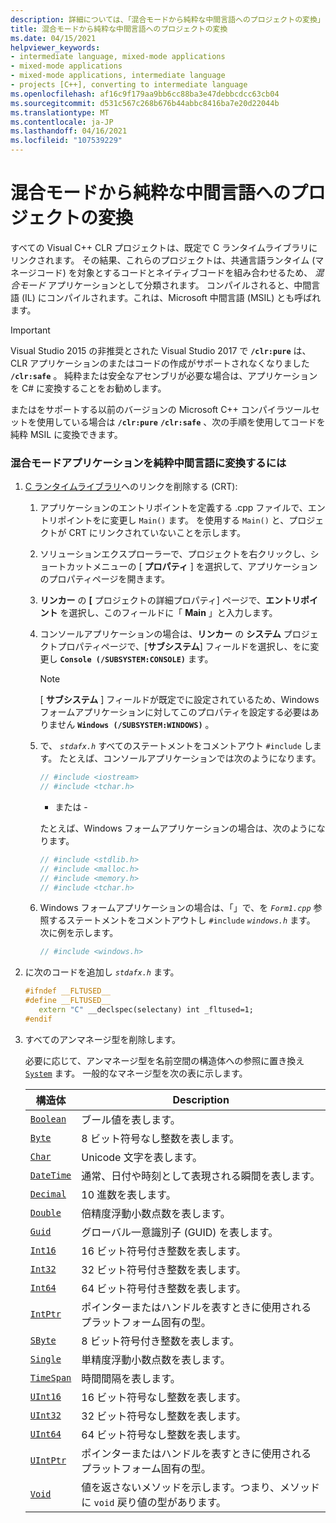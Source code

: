 ```yaml
---
description: 詳細については、「混合モードから純粋な中間言語へのプロジェクトの変換」を参照してください。
title: 混合モードから純粋な中間言語へのプロジェクトの変換
ms.date: 04/15/2021
helpviewer_keywords:
- intermediate language, mixed-mode applications
- mixed-mode applications
- mixed-mode applications, intermediate language
- projects [C++], converting to intermediate language
ms.openlocfilehash: af16c9f179aa9bb6cc88ba3e47debbcdcc63cb04
ms.sourcegitcommit: d531c567c268b676b44abbc8416ba7e20d22044b
ms.translationtype: MT
ms.contentlocale: ja-JP
ms.lasthandoff: 04/16/2021
ms.locfileid: "107539229"
---
```

# <a name="converting-projects-from-mixed-mode-to-pure-intermediate-language"></a>混合モードから純粋な中間言語へのプロジェクトの変換

すべての Visual C++ CLR プロジェクトは、既定で C ランタイムライブラリにリンクされます。 その結果、これらのプロジェクトは、共通言語ランタイム (マネージコード) を対象とするコードとネイティブコードを組み合わせるため、 *混合モード* アプリケーションとして分類されます。 コンパイルされると、中間言語 (IL) にコンパイルされます。これは、Microsoft 中間言語 (MSIL) とも呼ばれます。

> [!IMPORTANT]
> Visual Studio 2015 の非推奨とされた Visual Studio 2017 で **`/clr:pure`** は、CLR アプリケーションのまたはコードの作成がサポートされなくなりました **`/clr:safe`** 。 純粋または安全なアセンブリが必要な場合は、アプリケーションを C# に変換することをお勧めします。

またはをサポートする以前のバージョンの Microsoft C++ コンパイラツールセットを使用している場合は **`/clr:pure`** **`/clr:safe`** 、次の手順を使用してコードを純粋 MSIL に変換できます。

### <a name="to-convert-your-mixed-mode-application-into-pure-intermediate-language"></a>混合モードアプリケーションを純粋中間言語に変換するには

1. [C ランタイムライブラリ](../c-runtime-library/crt-library-features.md)へのリンクを削除する (CRT):

   1. アプリケーションのエントリポイントを定義する .cpp ファイルで、エントリポイントをに変更し `Main()` ます。 を使用する `Main()` と、プロジェクトが CRT にリンクされていないことを示します。

   1. ソリューションエクスプローラーで、プロジェクトを右クリックし、ショートカットメニューの [ **プロパティ** ] を選択して、アプリケーションのプロパティページを開きます。

   1. **リンカー** の **[** プロジェクトの詳細プロパティ] ページで、**エントリポイント** を選択し、このフィールドに「 **Main** 」と入力します。

   1. コンソールアプリケーションの場合は、**リンカー** の **システム** プロジェクトプロパティページで、[**サブシステム**] フィールドを選択し、をに変更し **`Console (/SUBSYSTEM:CONSOLE)`** ます。

      > [!NOTE]
      > [ **サブシステム** ] フィールドが既定でに設定されているため、Windows フォームアプリケーションに対してこのプロパティを設定する必要はありません **`Windows (/SUBSYSTEM:WINDOWS)`** 。

   1. で、 *`stdafx.h`* すべてのステートメントをコメントアウト `#include` します。 たとえば、コンソールアプリケーションでは次のようになります。

      ```cpp
      // #include <iostream>
      // #include <tchar.h>
      ```

       - または -

       たとえば、Windows フォームアプリケーションの場合は、次のようになります。

      ```cpp
      // #include <stdlib.h>
      // #include <malloc.h>
      // #include <memory.h>
      // #include <tchar.h>
      ```

   1. Windows フォームアプリケーションの場合は、「」で、を *`Form1.cpp`* 参照するステートメントをコメントアウトし `#include` *`windows.h`* ます。 次に例を示します。

      ```cpp
      // #include <windows.h>
      ```

1. に次のコードを追加し *`stdafx.h`* ます。

   ```cpp
   #ifndef __FLTUSED__
   #define __FLTUSED__
      extern "C" __declspec(selectany) int _fltused=1;
   #endif
   ```

1. すべてのアンマネージ型を削除します。

   必要に応じて、アンマネージ型を名前空間の構造体への参照に置き換え [`System`](/dotnet/api/system) ます。 一般的なマネージ型を次の表に示します。

   |構造体|Description|
   |---------------|-----------------|
   |[`Boolean`](/dotnet/api/system.boolean)|ブール値を表します。|
   |[`Byte`](/dotnet/api/system.byte)|8 ビット符号なし整数を表します。|
   |[`Char`](/dotnet/api/system.char)|Unicode 文字を表します。|
   |[`DateTime`](/dotnet/api/system.datetime)|通常、日付や時刻として表現される瞬間を表します。|
   |[`Decimal`](/dotnet/api/system.decimal)|10 進数を表します。|
   |[`Double`](/dotnet/api/system.double)|倍精度浮動小数点数を表します。|
   |[`Guid`](/dotnet/api/system.guid)|グローバル一意識別子 (GUID) を表します。|
   |[`Int16`](/dotnet/api/system.int16)|16 ビット符号付き整数を表します。|
   |[`Int32`](/dotnet/api/system.int32)|32 ビット符号付き整数を表します。|
   |[`Int64`](/dotnet/api/system.int64)|64 ビット符号付き整数を表します。|
   |[`IntPtr`](/dotnet/api/system.intptr)|ポインターまたはハンドルを表すときに使用されるプラットフォーム固有の型。|
   |[`SByte`](/dotnet/api/system.byte)|8 ビット符号付き整数を表します。|
   |[`Single`](/dotnet/api/system.single)|単精度浮動小数点数を表します。|
   |[`TimeSpan`](/dotnet/api/system.timespan)|時間間隔を表します。|
   |[`UInt16`](/dotnet/api/system.uint16)|16 ビット符号なし整数を表します。|
   |[`UInt32`](/dotnet/api/system.uint32)|32 ビット符号なし整数を表します。|
   |[`UInt64`](/dotnet/api/system.uint64)|64 ビット符号なし整数を表します。|
   |[`UIntPtr`](/dotnet/api/system.uintptr)|ポインターまたはハンドルを表すときに使用されるプラットフォーム固有の型。|
   |[`Void`](/dotnet/api/system.void)|値を返さないメソッドを示します。つまり、メソッドに `void` 戻り値の型があります。|

